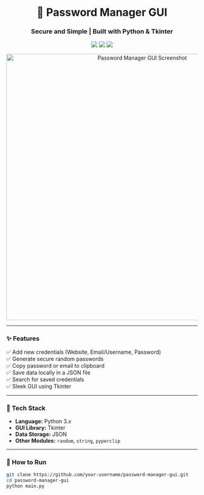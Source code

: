 <h1 align="center">🔐 Password Manager GUI</h1>
<h3 align="center">Secure and Simple | Built with Python & Tkinter</h3>

<p align="center">
  <img src="https://img.shields.io/badge/Python-3.10-blue?logo=python&logoColor=white" />
  <img src="https://img.shields.io/badge/Tkinter-GUI-green?style=flat&logo=python" />
  <img src="https://img.shields.io/badge/Status-Completed-brightgreen" />
</p>

<p align="center">
  <img src="https://user-images.githubusercontent.com/your-image-path/demo.png" width="700" alt="Password Manager GUI Screenshot"/>
</p>

---

### ✨ Features

✅ Add new credentials (Website, Email/Username, Password)  
✅ Generate secure random passwords  
✅ Copy password or email to clipboard  
✅ Save data locally in a JSON file  
✅ Search for saved credentials  
✅ Sleek GUI using Tkinter

---

### 🧠 Tech Stack

- **Language:** Python 3.x  
- **GUI Library:** Tkinter  
- **Data Storage:** JSON  
- **Other Modules:** `random`, `string`, `pyperclip`  

---

### 🚀 How to Run

```bash
git clone https://github.com/your-username/password-manager-gui.git
cd password-manager-gui
python main.py
